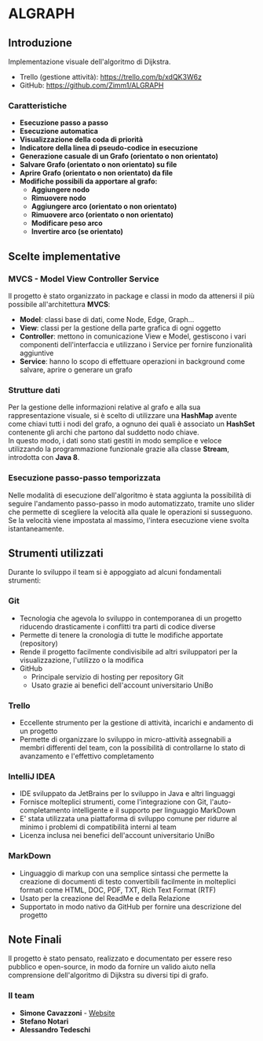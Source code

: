 # ALGRAPH

## Introduzione

Implementazione visuale dell'algoritmo di Dijkstra.

* Trello (gestione attività): https://trello.com/b/xdQK3W6z
* GitHub: https://github.com/Zimm1/ALGRAPH

### Caratteristiche

* <b>Esecuzione passo a passo</b>
* <b>Esecuzione automatica</b>
* <b>Visualizzazione della coda di priorità</b>
* <b>Indicatore della linea di pseudo-codice in esecuzione</b>
* <b>Generazione casuale di un Grafo (orientato o non orientato)</b>
* <b>Salvare Grafo (orientato o non orientato) su file</b>
* <b>Aprire Grafo (orientato o non orientato) da file</b>
* <b>Modifiche possibili da apportare al grafo: </b>
    * <b>Aggiungere nodo</b>
    * <b>Rimuovere nodo</b>
    * <b>Aggiungere arco (orientato o non orientato)</b>
    * <b>Rimuovere arco (orientato o non orientato)</b>
    * <b>Modificare peso arco</b>
    * <b>Invertire arco (se orientato)</b>

## Scelte implementative

### MVCS - Model View Controller Service
Il progetto è stato organizzato in package e classi in modo da attenersi il più possibile all'architettura <b>MVCS</b>:<br>
- <b>Model</b>: classi base di dati, come Node, Edge, Graph...<br>
- <b>View</b>: classi per la gestione della parte grafica di ogni oggetto
- <b>Controller</b>: mettono in comunicazione View e Model, gestiscono i vari componenti dell'interfaccia
e utilizzano i Service per fornire funzionalità aggiuntive
- <b>Service</b>: hanno lo scopo di effettuare operazioni in background come salvare, aprire o generare un grafo

### Strutture dati
Per la gestione delle informazioni relative al grafo e alla sua rappresentazione visuale,
si è scelto di utilizzare una <b>HashMap</b> avente come chiavi tutti i nodi del grafo,
a ognuno dei quali è associato un <b>HashSet</b> contenente gli archi che partono dal suddetto nodo chiave.<br>
In questo modo, i dati sono stati gestiti in modo semplice e veloce utilizzando la programmazione funzionale
grazie alla classe <b>Stream</b>, introdotta con <b>Java 8</b>.

### Esecuzione passo-passo temporizzata
Nelle modalità di esecuzione dell'algoritmo è stata aggiunta la possibilità di seguire l'andamento
passo-passo in modo automatizzato, tramite uno slider che permette di scegliere la velocità alla quale
le operazioni si susseguono.<br>
Se la velocità viene impostata al massimo, l'intera esecuzione viene svolta istantaneamente.


## Strumenti utilizzati

Durante lo sviluppo il team si è appoggiato ad alcuni fondamentali strumenti:

### Git
* Tecnologia che agevola lo sviluppo in contemporanea di un progetto riducendo drasticamente i conflitti tra parti di codice diverse
* Permette di tenere la cronologia di tutte le modifiche apportate (repository)
* Rende il progetto facilmente condivisibile ad altri sviluppatori per la visualizzazione, l'utilizzo o la modifica
* GitHub
    * Principale servizio di hosting per repository Git
    * Usato grazie ai benefici dell'account universitario UniBo

### Trello
* Eccellente strumento per la gestione di attività, incarichi e andamento di un progetto
* Permette di organizzare lo sviluppo in micro-attività assegnabili a membri differenti del team, con la possibilità di controllarne lo stato di avanzamento e l'effettivo completamento

### IntelliJ IDEA
* IDE sviluppato da JetBrains per lo sviluppo in Java e altri linguaggi
* Fornisce molteplici strumenti, come l'integrazione con Git, l'auto-completamento intelligente e il supporto per linguaggio MarkDown
* E' stata utilizzata una piattaforma di sviluppo comune per ridurre al minimo i problemi di compatibilità interni al team
* Licenza inclusa nei benefici dell'account universitario UniBo

### MarkDown
* Linguaggio di markup con una semplice sintassi che permette la creazione di documenti di testo convertibili facilmente in molteplici formati come HTML, DOC, PDF, TXT, Rich Text Format (RTF)
* Usato per la creazione del ReadMe e della Relazione
* Supportato in modo nativo da GitHub per fornire una descrizione del progetto


## Note Finali

Il progetto è stato pensato, realizzato e documentato per essere reso pubblico e open-source,
in modo da fornire un valido aiuto nella comprensione dell'algoritmo di Dijkstra su diversi tipi di grafo.

### Il team

* <b>Simone Cavazzoni</b> - [Website](https://simonecavazzoni.com) 
* <b>Stefano Notari</b>
* <b>Alessandro Tedeschi</b>
